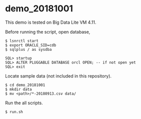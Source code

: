 # demo_20181001

This demo is tested on Big Data Lite VM 4.11.

Before running the script, open database,

    $ lsnrctl start
    $ export ORACLE_SID=cdb
    $ sqlplus / as sysdba

    SQL> startup
    SQL> ALTER PLUGGABLE DATABASE orcl OPEN; -- if not open yet
    SQL> exit

Locate sample data (not included in this repository).

    $ cd demo_20181001
    $ mkdir data
    $ mv <path>/*-20180913.csv data/

Run the all scripts.

    $ run.sh
